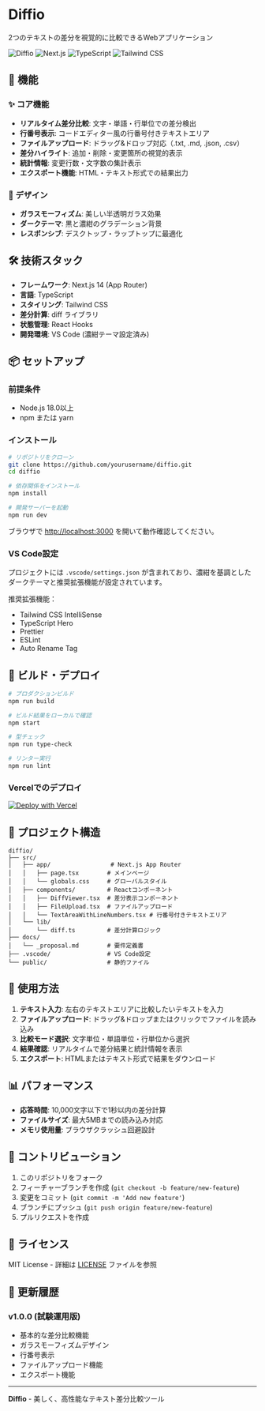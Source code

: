 # Diffio

2つのテキストの差分を視覚的に比較できるWebアプリケーション

![Diffio](https://img.shields.io/badge/Status-試験運用版-blue)
![Next.js](https://img.shields.io/badge/Next.js-14-black)
![TypeScript](https://img.shields.io/badge/TypeScript-5-blue)
![Tailwind CSS](https://img.shields.io/badge/Tailwind_CSS-3-blue)

## 🚀 機能

### ✨ **コア機能**
- **リアルタイム差分比較**: 文字・単語・行単位での差分検出
- **行番号表示**: コードエディター風の行番号付きテキストエリア
- **ファイルアップロード**: ドラッグ&ドロップ対応（.txt, .md, .json, .csv）
- **差分ハイライト**: 追加・削除・変更箇所の視覚的表示
- **統計情報**: 変更行数・文字数の集計表示
- **エクスポート機能**: HTML・テキスト形式での結果出力

### 🎨 **デザイン**
- **ガラスモーフィズム**: 美しい半透明ガラス効果
- **ダークテーマ**: 黒と濃紺のグラデーション背景
- **レスポンシブ**: デスクトップ・ラップトップに最適化

## 🛠 技術スタック

- **フレームワーク**: Next.js 14 (App Router)
- **言語**: TypeScript
- **スタイリング**: Tailwind CSS
- **差分計算**: diff ライブラリ
- **状態管理**: React Hooks
- **開発環境**: VS Code (濃紺テーマ設定済み)

## 📦 セットアップ

### 前提条件
- Node.js 18.0以上
- npm または yarn

### インストール

```bash
# リポジトリをクローン
git clone https://github.com/yourusername/diffio.git
cd diffio

# 依存関係をインストール
npm install

# 開発サーバーを起動
npm run dev
```

ブラウザで [http://localhost:3000](http://localhost:3000) を開いて動作確認してください。

### VS Code設定

プロジェクトには `.vscode/settings.json` が含まれており、濃紺を基調としたダークテーマと推奨拡張機能が設定されています。

推奨拡張機能：
- Tailwind CSS IntelliSense
- TypeScript Hero
- Prettier
- ESLint
- Auto Rename Tag

## 🚀 ビルド・デプロイ

```bash
# プロダクションビルド
npm run build

# ビルド結果をローカルで確認
npm start

# 型チェック
npm run type-check

# リンター実行
npm run lint
```

### Vercelでのデプロイ

[![Deploy with Vercel](https://vercel.com/button)](https://vercel.com/new/clone?repository-url=https://github.com/yourusername/diffio)

## 📁 プロジェクト構造

```
diffio/
├── src/
│   ├── app/                 # Next.js App Router
│   │   ├── page.tsx        # メインページ
│   │   └── globals.css     # グローバルスタイル
│   ├── components/         # Reactコンポーネント
│   │   ├── DiffViewer.tsx  # 差分表示コンポーネント
│   │   ├── FileUpload.tsx  # ファイルアップロード
│   │   └── TextAreaWithLineNumbers.tsx # 行番号付きテキストエリア
│   └── lib/
│       └── diff.ts         # 差分計算ロジック
├── docs/
│   └── _proposal.md        # 要件定義書
├── .vscode/                # VS Code設定
└── public/                 # 静的ファイル
```

## 🎯 使用方法

1. **テキスト入力**: 左右のテキストエリアに比較したいテキストを入力
2. **ファイルアップロード**: ドラッグ&ドロップまたはクリックでファイルを読み込み
3. **比較モード選択**: 文字単位・単語単位・行単位から選択
4. **結果確認**: リアルタイムで差分結果と統計情報を表示
5. **エクスポート**: HTMLまたはテキスト形式で結果をダウンロード

## 📊 パフォーマンス

- **応答時間**: 10,000文字以下で1秒以内の差分計算
- **ファイルサイズ**: 最大5MBまでの読み込み対応
- **メモリ使用量**: ブラウザクラッシュ回避設計

## 🤝 コントリビューション

1. このリポジトリをフォーク
2. フィーチャーブランチを作成 (`git checkout -b feature/new-feature`)
3. 変更をコミット (`git commit -m 'Add new feature'`)
4. ブランチにプッシュ (`git push origin feature/new-feature`)
5. プルリクエストを作成

## 📄 ライセンス

MIT License - 詳細は [LICENSE](LICENSE) ファイルを参照

## 🔄 更新履歴

### v1.0.0 (試験運用版)
- 基本的な差分比較機能
- ガラスモーフィズムデザイン
- 行番号表示
- ファイルアップロード機能
- エクスポート機能

---

**Diffio** - 美しく、高性能なテキスト差分比較ツール
